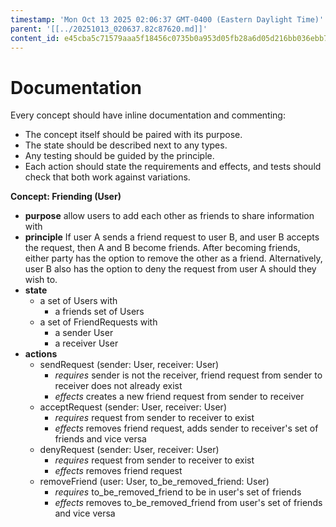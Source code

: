 ```yaml
---
timestamp: 'Mon Oct 13 2025 02:06:37 GMT-0400 (Eastern Daylight Time)'
parent: '[[../20251013_020637.82c87620.md]]'
content_id: e45cba5c71579aaa5f18456c0735b0a953d05fb28a6d05d216bb036ebb72b53a
---
```


# Documentation

Every concept should have inline documentation and commenting:

* The concept itself should be paired with its purpose.
* The state should be described next to any types.
* Any testing should be guided by the principle.
* Each action should state the requirements and effects, and tests should check that both work against variations.

**Concept: Friending (User)**

* **purpose** allow users to add each other as friends to share information with
* **principle** If user A sends a friend request to user B, and user B accepts the request, then A and B become friends. After becoming friends, either party has the option to remove the other as a friend. Alternatively, user B also has the option to deny the request from user A should they wish to.
* **state**
  * a set of Users with
    * a friends set of Users
  * a set of FriendRequests with
    * a sender User
    * a receiver User
* **actions**
  * sendRequest (sender: User, receiver: User)
    * *requires* sender is not the receiver, friend request from sender to receiver does not already exist
    * *effects* creates a new friend request from sender to receiver
  * acceptRequest (sender: User, receiver: User)
    * *requires* request from sender to receiver to exist
    * *effects* removes friend request, adds sender to receiver's set of friends and vice versa
  * denyRequest (sender: User, receiver: User)
    * *requires* request from sender to receiver to exist
    * *effects* removes friend request
  * removeFriend (user: User, to\_be\_removed\_friend: User)
    * *requires* to\_be\_removed\_friend to be in user's set of friends
    * *effects* removes to\_be\_removed\_friend from user's set of friends and vice versa
